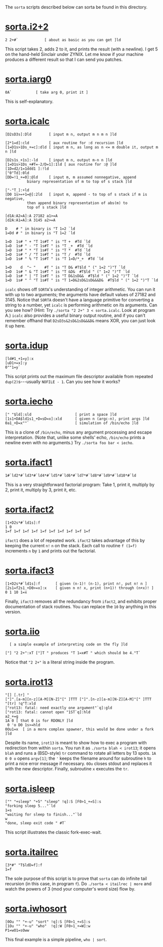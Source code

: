 The `sorta` scripts described below can sorta be found in this directory.

# [sorta.i2+2](sorta.i2+2)


    2 2+#`            [ about as basic as you can get ]ld


This script takes 2, adds 2 to it, and prints the result (with a
newline). I get 5 on the hand-held Sinclair under ZYNIX. Let me know if
your machine produces a different result so that I can send you patches.


# [sorta.iarg0](sorta.iarg0)

    0A`           [ take arg 0, print it ]

This is self-explanatory.


# [sorta.icalc](sorta.icalc)



    [D2sD3s]:Dld        [ input m n, output m n m n ]ld

    [2*1=d]:cld         [ aux routine for :d recursion ]ld
    [1=D1s>1Ds_+=c]:dld [ input m n, as long as n <= m double it, output m n ]ld

    [D2s1s_+1s]:-ld     [ input m n, output m-n n ]ld
    [1=D1s>1Ds_+#T=-2/D=1]:1ld [ aux routine for :@ ]ld
    [1D=d2/1=1ddd1 ]:!ld
    ["0"Td]:0ld
    [DD=!1_+=0]:@ld     [ input m, m assumed nonnegative, append
			  binary representation of m to top of s stack ]ld

    ["-"T_]:+ld
    [D0 1s>=+1=@]:2ld   [ input m, append - to top of s stack if m is negative,
			  then append binary representation of abs(m) to
			  top of s stack ]ld

    [d1A:A2=A]:A 27182 a1>=A
    [d2A:A1=A]:A 3145 a2>=A

    D    # " in binary is "T 1=2 `ld
    1=Dd # " in binary is "T 1=2 `ld

    1=D  1s# " + "T 1s#T " is "T +  #Td `ld
    1=D  1s# " - "T 1s#T " is "T _+  #Td `ld
    1=D  1s# " * "T 1s#T " is "T *  #Td `ld
    1=D  1s# " / "T 1s#T " is "T /  #Td `ld
    1=D  1s# " % "T 1s#T " is "T 1=D/*_+  #Td `ld

    1=D    d  "~ "    #T " is "T D& #T$ld " (" 1=2 ")"T `ld
    1=D  1s# " & "T 1s#T " is "T &D&  #T$ld " (" 1=2 ")"T `ld
    1=D  1s# " | "T 1s#T " is "T D&1sD&&  #T$ld " (" 1=2 ")"T `ld
    1=D  1s# " ^ "T 1s#T " is "T 1=D&2sD&1sD&&&D&  #T$ld " (" 1=2 ")"T `ld

`icalc` shows off `SORTA`'s understanding of integer arithmetic. You can run
it with up to two arguments; the arguments have default values of 27182
and 3145. Notice that `SORTA` doesn't have a language primitive for
converting a string to a number, yet `icalc` is performing arithmetic on
its arguments. Can you see how? (Hint: Try `./sorta "2 2+" 3 < sorta.icalc`.
Look at program A.) `icalc` also provides a useful binary output routine,
and if you can't remember offhand that `D2sD3s&2sD&1sD&&&D&` means XOR,
you can just look it up here.


# [sorta.idup](sorta.idup)


    [ld#1_+1=y]:x
    [uD1+=x]:y
    0""1=y`

This script prints out the maximum file descriptor available from
repeated `dup(2)`s---usually `NOFILE - 1`. Can you see how it works?


# [sorta.iecho](sorta.iecho)

    [" "$ld]:sld                    [ print a space ]ld
    [1s1+DA$ld1s1_+D=sD=x]:xld      [ given n (argc-n), print args ]ld
    0a1_+D=x""`                     [ simulation of /bin/echo ]ld

This is a clone of `/bin/echo`, minus any argument processing and escape
interpretation. (Note that, unlike some shells' echo, `/bin/echo` prints a
newline even with no arguments.) Try `./sorta foo bar < iecho`.


# [sorta.ifact1](sorta.ifact1)


    1#`ld2*#`ld3*#`ld4*#`ld5*#`ld6*#`ld7*#`ld8*#`ld9*#`ld10*#`ld

This is a very straightforward factorial program: Take 1, print it,
multiply by 2, print it, multiply by 3, print it, etc.


# [sorta.ifact2](sorta.ifact2)


    [1+D2s*#`ld1s]:f
    1 0
    1=f 1=f 1=f 1=f 1=f 1=f 1=f 1=f 1=f 1=f

`ifact1` does a lot of repeated work. `ifact2` takes advantage of this by
keeping the current `n!` `n` on the stack. Each call to routine `f (1=f)`
increments `n` by `1` and prints out the factorial.


# [sorta.ifact3](sorta.ifact3)


    [1+D2s*#`ld1s]:f       [ given (n-1)! (n-1), print n!, put n! n ]
    [2s1=f2s1_+D0>=x]:x    [ given n n! x, print (n+1)! through (n+x)! ]
    0 1 10 1=x

Finally, `ifact3` removes all the redundancy from `ifact2`, and exhibits
proper documentation of stack routines. You can replace the `10` by
anything in this version.


# [sorta.iio](sorta.iio)

      [ a simple example of interpreting code on the fly ]ld

    ["] "2 2+":xT ["]T " produces "T 1=x#T " which should be 4."T`

Notice that `"2 2+"` is a literal string inside the program.


# [sorta.irot13](sorta.irot13)


    "[] [.tr] "
    ["]".[a-m][n-z][A-M][N-Z]"[" ]TTT ["]".[n-z][a-m][N-Z][A-M]"[" ]TTT
    "[tr] !q"T:xld
    ["rot13: fatal: need exactly one argument"`q]:gld
    ["rot13: fatal: cannot open "1ST`q]:hld
    a2_+=g
    1A 0 [ that 0 is for RDONLY ]ld
	 0 'o D0 1s>=hld
    0Ou1=x  [ in a more complex spawner, this would be done under a fork ]ld

Despite its name, `irot13` is meant to show how to exec a program with
redirection from within `sorta`. You run it as `./sorta blah < irot13`; it
opens `blah` and runs a (BSD-style) `tr` command to rotate all letters by 13
spots. `1A 0 0 o` opens `argv[1]`; the ` ' ` keeps the filename around for
subroutine `h` to print a nice error message if necessary. `0Ou` closes
stdout and replaces it with the new descriptor. Finally, subroutine `x`
executes the `tr`.


# [sorta.isleep](sorta.isleep)


    ["" "+sleep" "+5" "sleep" !q]:S [F0>1_+=S]:s
    "forking sleep 5..."`ld
    1=s
    "waiting for sleep to finish..."`ld
    w
    "done, sleep exit code " #T`

This script illustrates the classic fork-exec-wait.


# [sorta.itailrec](sorta.itailrec)

    [3*#" "T$ldD=f]:f
    1=f

The sole purpose of this script is to prove that `sorta` can do infinite
tail recursion (in this case, in program `f`). Do `./sorta < itailrec | more`
and watch the powers of 3 (mod your computer's word size) flow by.


# [sorta.iwhosort](sorta.iwhosort)

    [0Ou "" "+-u" "sort" !q]:S [F0>1_+=S]:s
    [1Ou "" "+-u" "who"  !q]:W [F0>1_+=W]:w
    P1=wO1=sOww

This final example is a simple pipeline, `who | sort`.
